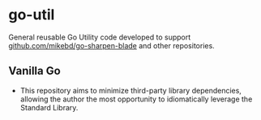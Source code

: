 # go-util

General reusable Go Utility code developed to support [github.com/mikebd/go-sharpen-blade](https://github.com/mikebd/go-sharpen-blade)
and other repositories.

## Vanilla Go

* This repository aims to minimize third-party library dependencies, allowing the author the most opportunity to
  idiomatically leverage the Standard Library.

